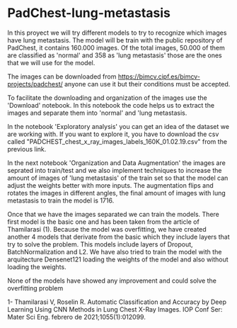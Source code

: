 # PadChest-lung-metastasis
In this proyect we will try different models to try to recognize which images have lung metastasis. 
The model will be train with the public repository of PadChest, it contains 160.000 images.  Of the total images, 50.000 of them are classified as 'normal' and 358 as 'lung metastasis' those are the ones that we will use for the model.

The images can be downloaded from https://bimcv.cipf.es/bimcv-projects/padchest/ anyone can use it but their conditions must be accepted. 

To facilitate the downloading and organization of the images use the 'Download' notebook. In this notebook the code helps us to extract the images and separate them into 'normal' and  'lung metastasis.

In the notebook 'Exploratory analysis' you can get an idea of the dataset we are working with. If you want to explore it, you have to download the csv called "PADCHEST_chest_x_ray_images_labels_160K_01.02.19.csv" from the previous link.

In the next notebook 'Organization and Data Augmentation' the images are seprated into train/test and we also implement techniques to increase the amount of images of 'lung metastasis' of the train set so that the model can adjust the weights better with more inputs.  The augmentation flips and rotates the images in different angles, the final amount of images with lung metastasis to train the model is 1716.

Once that we have the images separated we can train the models. There first model is the basic one and has been taken from the article of Thamilarasi (1). Because the model was overfitting, we have created another 4 models that derivate from the basic which they include layers that try to solve the problem. This models include layers of Dropout, BatchNormalization and L2.
We have also tried to train the model with the arquitecture Densenet121 loading the weights of the model and also without loading the weights.

None of the models have showed any improvement and could solve the overfitting problem






1- Thamilarasi V, Roselin R. Automatic Classification and Accuracy by Deep Learning Using CNN Methods in Lung Chest X-Ray Images. IOP Conf Ser: Mater Sci Eng. febrero de 2021;1055(1):012099.
